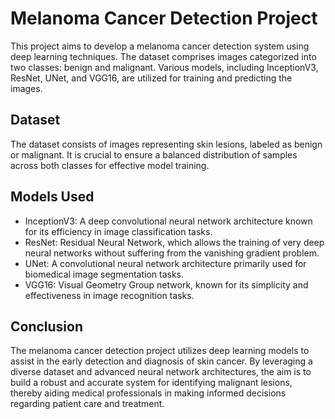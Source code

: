# Melanoma Cancer Detection Project
This project aims to develop a melanoma cancer detection system using deep learning techniques. The dataset comprises images categorized into two classes: benign and malignant. Various models, including InceptionV3, ResNet, UNet, and VGG16, are utilized for training and predicting the images.

## Dataset
The dataset consists of images representing skin lesions, labeled as benign or malignant. It is crucial to ensure a balanced distribution of samples across both classes for effective model training.

## Models Used
- InceptionV3: A deep convolutional neural network architecture known for its efficiency in image classification tasks.
- ResNet: Residual Neural Network, which allows the training of very deep neural networks without suffering from the vanishing gradient problem.
- UNet: A convolutional neural network architecture primarily used for biomedical image segmentation tasks.
- VGG16: Visual Geometry Group network, known for its simplicity and effectiveness in image recognition tasks.

## Conclusion
The melanoma cancer detection project utilizes deep learning models to assist in the early detection and diagnosis of skin cancer. By leveraging a diverse dataset and advanced neural network architectures, the aim is to build a robust and accurate system for identifying malignant lesions, thereby aiding medical professionals in making informed decisions regarding patient care and treatment.
